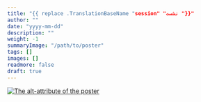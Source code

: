 ```yaml
---
title: "{{ replace .TranslationBaseName "session" "نشست "}}"
author: ""
date: "yyyy-mm-dd"
description: ""
weight: -1
summaryImage: "/path/to/poster"
tags: []
images: []
readmore: false
draft: true
---
```

[![The alt-attribute of the poster](/path/to/poster)](/path/to/poster)
